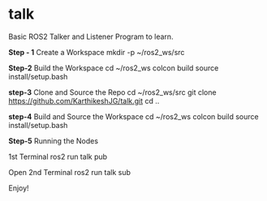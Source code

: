# talk
Basic ROS2 Talker and Listener Program to  learn.

**Step - 1**
Create a Workspace 
mkdir -p ~/ros2_ws/src

**Step-2**
Build the Workspace
cd ~/ros2_ws
colcon build
source install/setup.bash

**step-3**
Clone and Source the Repo
cd ~/ros2_ws/src
git clone https://github.com/KarthikeshJG/talk.git
cd ..

**step-4**
Build and Source the Workspace
cd ~/ros2_ws
colcon build
source install/setup.bash

**Step-5**
Running the Nodes

1st Terminal
ros2 run talk pub

Open 2nd Terminal
ros2 run talk sub

Enjoy!
